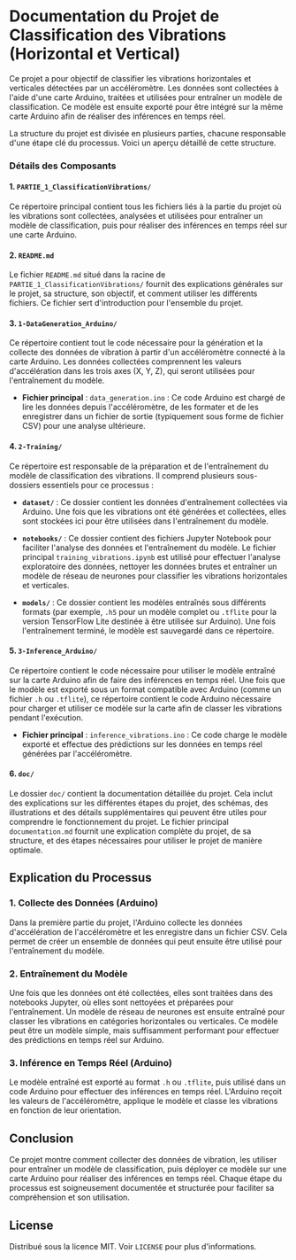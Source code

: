 # Documentation du Projet de Classification des Vibrations (Horizontal et Vertical)

Ce projet a pour objectif de classifier les vibrations horizontales et verticales détectées par un accéléromètre. Les données sont collectées à l'aide d'une carte Arduino, traitées et utilisées pour entraîner un modèle de classification. Ce modèle est ensuite exporté pour être intégré sur la même carte Arduino afin de réaliser des inférences en temps réel. 

La structure du projet est divisée en plusieurs parties, chacune responsable d'une étape clé du processus. Voici un aperçu détaillé de cette structure.


### Détails des Composants

#### 1. `PARTIE_1_ClassificationVibrations/`

Ce répertoire principal contient tous les fichiers liés à la partie du projet où les vibrations sont collectées, analysées et utilisées pour entraîner un modèle de classification, puis pour réaliser des inférences en temps réel sur une carte Arduino.

#### 2. `README.md`

Le fichier `README.md` situé dans la racine de `PARTIE_1_ClassificationVibrations/` fournit des explications générales sur le projet, sa structure, son objectif, et comment utiliser les différents fichiers. Ce fichier sert d'introduction pour l'ensemble du projet.

#### 3. `1-DataGeneration_Arduino/`

Ce répertoire contient tout le code nécessaire pour la génération et la collecte des données de vibration à partir d'un accéléromètre connecté à la carte Arduino. Les données collectées comprennent les valeurs d'accélération dans les trois axes (X, Y, Z), qui seront utilisées pour l'entraînement du modèle.

- **Fichier principal** : `data_generation.ino` : Ce code Arduino est chargé de lire les données depuis l'accéléromètre, de les formater et de les enregistrer dans un fichier de sortie (typiquement sous forme de fichier CSV) pour une analyse ultérieure.

#### 4. `2-Training/`

Ce répertoire est responsable de la préparation et de l'entraînement du modèle de classification des vibrations. Il comprend plusieurs sous-dossiers essentiels pour ce processus :

- **`dataset/`** : Ce dossier contient les données d'entraînement collectées via Arduino. Une fois que les vibrations ont été générées et collectées, elles sont stockées ici pour être utilisées dans l'entraînement du modèle.
  
- **`notebooks/`** : Ce dossier contient des fichiers Jupyter Notebook pour faciliter l'analyse des données et l'entraînement du modèle. Le fichier principal `training_vibrations.ipynb` est utilisé pour effectuer l'analyse exploratoire des données, nettoyer les données brutes et entraîner un modèle de réseau de neurones pour classifier les vibrations horizontales et verticales.

- **`models/`** : Ce dossier contient les modèles entraînés sous différents formats (par exemple, `.h5` pour un modèle complet ou `.tflite` pour la version TensorFlow Lite destinée à être utilisée sur Arduino). Une fois l'entraînement terminé, le modèle est sauvegardé dans ce répertoire.

#### 5. `3-Inference_Arduino/`

Ce répertoire contient le code nécessaire pour utiliser le modèle entraîné sur la carte Arduino afin de faire des inférences en temps réel. Une fois que le modèle est exporté sous un format compatible avec Arduino (comme un fichier `.h` ou `.tflite`), ce répertoire contient le code Arduino nécessaire pour charger et utiliser ce modèle sur la carte afin de classer les vibrations pendant l'exécution.

- **Fichier principal** : `inference_vibrations.ino` : Ce code charge le modèle exporté et effectue des prédictions sur les données en temps réel générées par l'accéléromètre.

#### 6. `doc/`

Le dossier `doc/` contient la documentation détaillée du projet. Cela inclut des explications sur les différentes étapes du projet, des schémas, des illustrations et des détails supplémentaires qui peuvent être utiles pour comprendre le fonctionnement du projet. Le fichier principal `documentation.md` fournit une explication complète du projet, de sa structure, et des étapes nécessaires pour utiliser le projet de manière optimale.

## Explication du Processus

### 1. Collecte des Données (Arduino)

Dans la première partie du projet, l'Arduino collecte les données d'accélération de l'accéléromètre et les enregistre dans un fichier CSV. Cela permet de créer un ensemble de données qui peut ensuite être utilisé pour l'entraînement du modèle.

### 2. Entraînement du Modèle

Une fois que les données ont été collectées, elles sont traitées dans des notebooks Jupyter, où elles sont nettoyées et préparées pour l'entraînement. Un modèle de réseau de neurones est ensuite entraîné pour classer les vibrations en catégories horizontales ou verticales. Ce modèle peut être un modèle simple, mais suffisamment performant pour effectuer des prédictions en temps réel sur Arduino.

### 3. Inférence en Temps Réel (Arduino)

Le modèle entraîné est exporté au format `.h` ou `.tflite`, puis utilisé dans un code Arduino pour effectuer des inférences en temps réel. L'Arduino reçoit les valeurs de l'accéléromètre, applique le modèle et classe les vibrations en fonction de leur orientation.

## Conclusion

Ce projet montre comment collecter des données de vibration, les utiliser pour entraîner un modèle de classification, puis déployer ce modèle sur une carte Arduino pour réaliser des inférences en temps réel. Chaque étape du processus est soigneusement documentée et structurée pour faciliter sa compréhension et son utilisation.

## License

Distribué sous la licence MIT. Voir `LICENSE` pour plus d'informations.




